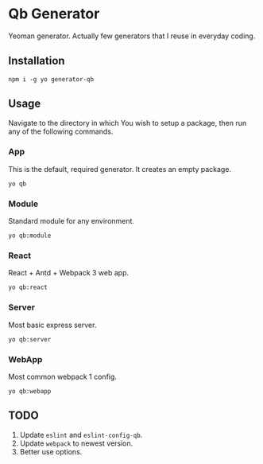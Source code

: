 # Qb Generator
Yeoman generator. Actually few generators that I reuse in everyday coding.



## Installation
`npm i -g yo generator-qb`



## Usage
Navigate to the directory in which You wish to setup a package, then run any of the following commands.

### App
This is the default, required generator. It creates an empty package.

`yo qb`

### Module
Standard module for any environment.

`yo qb:module`

### React
React + Antd + Webpack 3 web app.

`yo qb:react`

### Server
Most basic express server.

`yo qb:server`

### WebApp
Most common webpack 1 config.

`yo qb:webapp`



## TODO
1. Update `eslint` and `eslint-config-qb`.
2. Update `webpack` to newest version.
3. Better use options.
